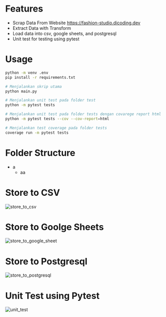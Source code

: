# Features
- Scrap Data From Website https://fashion-studio.dicoding.dev
- Extract Data with Transform
- Load data into csv, google sheets, and postgresql
- Unit test for testing using pytest

# Usage
```bash
python -m venv .env
pip install -r requirements.txt

# Menjalankan skrip utama
python main.py

# Menjalankan unit test pada folder test
python -m pytest tests

# Menjalankan unit test pada folder tests dengan covarege report html
python -m pytest tests --cov --cov-report=html

# Menjalankan test coverage pada folder tests
coverage run -m pytest tests
```

# Folder Structure
- a
  - aa

# Store to CSV
![store_to_csv](https://github.com/user-attachments/assets/4bf56d37-513b-4344-a72a-cbdc9ca83d8e)

# Store to Goolge Sheets
![store_to_google_sheet](https://github.com/user-attachments/assets/1fb7d9e4-6af8-4883-b45f-8ad131e8d393)

# Store to Postgresql
![store_to_postgresql](https://github.com/user-attachments/assets/7945516f-9d12-4aca-bd11-20a1e7e389c4)

# Unit Test using Pytest
![unit_test](https://github.com/user-attachments/assets/40bc8be6-bb35-4a30-af9a-aa7d21c6831f)
